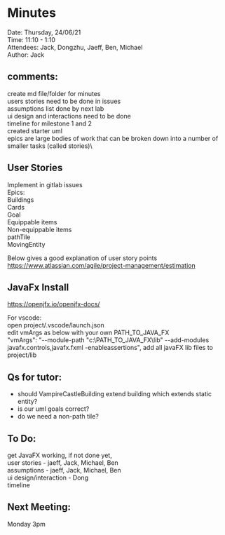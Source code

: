 # Minutes
Date: Thursday, 24/06/21\
Time: 11:10 - 1:10\
Attendees: Jack, Dongzhu, Jaeff, Ben, Michael\
Author: Jack

## comments:
create md file/folder for minutes\
users stories need to be done in issues\
assumptions list done by next lab\
ui design and interactions need to be done\
timeline for milestone 1 and 2\
created starter uml\
epics are large bodies of work that can be broken 
down into a number of smaller tasks (called stories)\

## User Stories
Implement in gitlab issues\
Epics:\
Buildings\
Cards\
Goal\
Equippable items\
Non-equippable items\
pathTile\
MovingEntity

Below gives a good explanation of user story points\
https://www.atlassian.com/agile/project-management/estimation

## JavaFx Install
https://openjfx.io/openjfx-docs/

For vscode:\
open project/.vscode/launch.json\
edit vmArgs as below with your own PATH_TO_JAVA_FX\
"vmArgs": "--module-path \"c:\\PATH_TO_JAVA_FX\\lib\"  --add-modules javafx.controls,javafx.fxml -enableassertions",
add all javaFX lib files to project/lib

## Qs for tutor:
- should VampireCastleBuilding extend 
	building which extends static entity?
- is our uml goals correct?
- do we need a non-path tile?

## To Do:
get JavaFX working, if not done yet,\
user stories - jaeff, Jack, Michael, Ben\
assumptions - jaeff, Jack, Michael, Ben\
ui design/interaction - Dong\
timeline

## Next Meeting:
Monday 3pm
